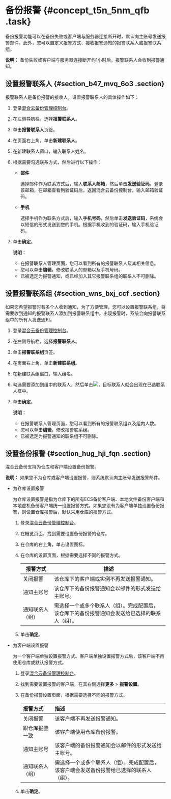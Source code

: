 # 备份报警 {#concept_t5n_5nm_qfb .task}

备份报警功能可以在备份失败或客户端与服务器连接断开时，默认向主账号发送报警邮件。此外，您可以自定义报警方式、接收报警通知的报警联系人或报警联系组。

**说明：** 备份失败或客户端与服务器连接断开约1小时后，报警联系人会收到报警通知。

## 设置报警联系人 {#section_b47_mvq_6o3 .section}

报警联系人是备份报警的接收人。设置报警联系人的具体操作如下：

1.  登录[混合云备份管理控制台](https://hbr.console.aliyun.com)。
2.  在左侧导航栏，选择**报警联系人**。
3.  单击**报警联系人**页签。
4.  在页面右上角，单击**新建联系人**。
5.  在新建联系人窗口，输入联系人姓名。
6.  根据需要勾选联系方式，然后进行以下操作： 
    -   **邮件** 

        选择邮件作为联系方式后，输入**联系人邮箱**，然后单击**发送验证码**。登录该邮箱，在邮箱查看到验证码后，返回混合云备份控制台，输入邮箱验证码。

    -   **手机** 

        选择手机作为联系方式后，输入**手机号码**，然后单击**发送验证码**，系统会以短信的形式发送到您的手机。根据手机收到的验证码，输入手机验证码。

7.  单击**确定**。 

    **说明：** 

    -   在报警联系人管理页面，您可以看到所有的报警联系人及其相关信息。
    -   您可以单击**编辑**，修改联系人的邮箱以及手机号码。
    -   已被选定为报警通知，或已经加入其它报警联系组的联系人不可删除。

## 设置报警联系组 {#section_wns_bxj_ccf .section}

如果您希望报警时有多个人收到通知，为了方便管理，您可以设置报警联系组，将需要收到通知的报警联系人添加到报警联系组中。出现报警时，系统会向报警联系组中的所有人发送通知。

1.  登录[混合云备份管理控制台](https://hbr.console.aliyun.com)。
2.  在左侧导航栏，选择**报警联系人**。
3.  单击**报警联系组**页签。
4.  在页面右上角，单击**新建联系组**。
5.  在新建联系组窗口，输入组名。
6.  勾选需要添加到组中的联系人，然后单击![](http://static-aliyun-doc.oss-cn-hangzhou.aliyuncs.com/assets/img/40788/156896077838146_zh-CN.png)，目标联系人就会出现在已选联系人框中。
7.  单击**确定**。 

    **说明：** 

    -   在报警联系人管理页面，您可以看到所有的报警联系组以及组内人数。
    -   您可以单击**编辑**，修改报警联系组。
    -   已被选定为报警通知的联系组不可删除。

## 设置备份报警 {#section_hug_hji_fqn .section}

混合云备份支持为仓库和客户端设置备份报警。

**说明：** 如果您不为仓库或客户端设置报警，则系统默认向主账号发送报警邮件。

-   为仓库设置报警

    为仓库设置报警是指为仓库下的所有ECS备份客户端、本地文件备份客户端和本地虚机备份客户端统一设置报警方式。如果您没有为客户端单独设置备份报警，则设置仓库报警后，默认采用仓库的报警方式。

    1.  登录[混合云备份管理控制台](https://hbr.console.aliyun.com)。
    2.  在概览页面，找到需要设置备份报警的仓库。
    3.  在仓库的右上角，单击设置图标。
    4.  在仓库的设置页面，根据需要选择不同的报警方式。

        |报警方式|描述|
        |----|--|
        |关闭报警|该仓库下的客户端或实例不再发送报警通知。|
        |通知主账号|该仓库下的备份报警通知会以邮件的形式发送给主账号。|
        |通知联系人（组）|需选择一个或多个联系人（组）。完成配置后，该仓库下的备份报警通知会发送给已选择的联系人（组）。|

    5.  单击**确定**。
-   为客户端设置报警

    为一个客户端单独设置报警方式。客户端单独设置报警方式后，该客户端不再使用仓库或默认报警方式。

    1.  登录[混合云备份管理控制台](https://hbr.console.aliyun.com)。
    2.  找到需要设置报警的客户端，在其右侧选择**更多** \> **报警设置**。
    3.  在备份报警设置页面，根据需要选择不同的报警方式。

        |报警方式|描述|
        |:---|:-|
        |关闭报警|该客户端不再发送报警通知。|
        |跟仓库报警一致|该客户端使用仓库备份报警。|
        |通知主账号|该客户端的备份报警通知会以邮件的形式发送给主账号。|
        |通知联系人（组）|需选择一个或多个联系人（组）。完成配置后，该客户端会发送备份报警给已选择的联系人（组）。|

    4.  单击**确定**。

